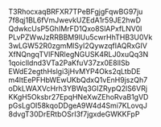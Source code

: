 T3RhocxaqBRFXR7TPeBFgjgFqwBG97ju
7f8qj1BL6fVmJwevkUZEdA1r59JE2hwD
QdwkcUsP5GhIMrFD1Qxo8SlAPxfLNV0l
PLvPZWwJzRRBBM9lUu5cwrHhTHB3U0Vk
3wLGW52R0zgmMlSyI2QywzqfIAQRxGIV
XfNQngqTVlFNRlegNGUSK4RLJ0xuQq3N
1qoiclldnd3VTa2PaKfuV37zx0E8lISb
EWdE2egthHslgi3jHvMYP4Oks2qLtbDE
m4ltEePFHbWEwUKbQdxQ1vEnH9jszQh7
oDkLWAXVcHrh3YBWq3GIZRypQ2lS6VRj
KKgH5Oksbr27EpqHNeXwZEhoRvaB1gVD
pGsLgOI58kqoDDgeA9W4d4Smi7KLovqJ
8dvgT30DrERtbOSrI3f7jgxdeGWKKFpP
